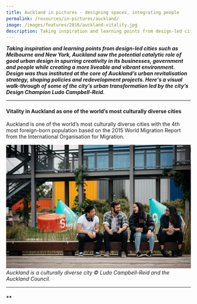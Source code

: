 ```yaml
---
title: Auckland in pictures - designing spaces, integrating people
permalink: /resources/in-pictures/auckland/
image: /images/features/2016/auckland-vitality.jpg
description: Taking inspiration and learning points from design-led cities such as Melbourne and New York, Auckland saw the potential catalytic role of good urban design in spurring creativity in its businesses, government and people while creating a more liveable and vibrant environment. Design was thus instituted at the core of Auckland’s urban revitalisation strategy, shaping policies and redevelopment projects. Here's a visual walk-through of some of the city’s urban transformation led by the city’s Design Champion Ludo Campbell-Reid.
---
```


***Taking inspiration and learning points from design-led cities such as Melbourne and New York, Auckland saw the potential catalytic role of good urban design in spurring creativity in its businesses, government and people while creating a more liveable and vibrant environment. Design was thus instituted at the core of Auckland’s urban revitalisation strategy, shaping policies and redevelopment projects. Here's a visual walk-through of some of the city’s urban transformation led by the city’s Design Champion Ludo Campbell-Reid.***

---

#### **Vitality in Auckland as one of the world’s most culturally diverse cities**

Auckland is one of the world’s most culturally diverse cities with the 4th most foreign-born population based on the 2015 World Migration Report from the International Organisation for Migration.

![Auckland is a culturally diverse city](/images/features/2016/auckland-vitality.jpg/)*Auckland is a culturally diverse city © Ludo Campbell-Reid and the Auckland Council.*

---

#### **
